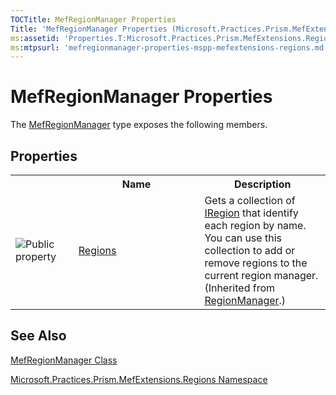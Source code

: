 ```yaml
---
TOCTitle: MefRegionManager Properties
Title: 'MefRegionManager Properties (Microsoft.Practices.Prism.MefExtensions.Regions)'
ms:assetid: 'Properties.T:Microsoft.Practices.Prism.MefExtensions.Regions.MefRegionManager'
ms:mtpsurl: 'mefregionmanager-properties-mspp-mefextensions-regions.md'
---
```


# MefRegionManager Properties

The [MefRegionManager](mefregionmanager-class-mspp-mefextensions-regions) type exposes the following members.

## Properties

<table>
<colgroup>
<col width="20%" />
<col width="40%" />
<col width="40%" />
</colgroup>

<tbody>
<tr>
<th>
							&nbsp;
						</th>
<th>Name</th>
<th>Description</th>
</tr>
<tr>
<td>

![](https://msdn.microsoft.com/en-us/Gg431153.pubproperty(en-us,PandP.50).gif "Public property")
</td>
<td>
<a href="regionmanager-regions-property-mspp-regions.md">Regions</a>
</td>
<td>
<div>
Gets a collection of <a href="iregion-interface-mspp-regions.md">IRegion</a> that identify each region by name. You can use this collection to add or remove regions to the current region manager.
</div> (Inherited from <a href="regionmanager-class-mspp-regions.md">RegionManager</a>.)</td>
</tr>
</tbody>
</table>

## See Also

[MefRegionManager Class](mefregionmanager-class-mspp-mefextensions-regions)

[Microsoft.Practices.Prism.MefExtensions.Regions Namespace](mspp-mefextensions-regions-namespace)
